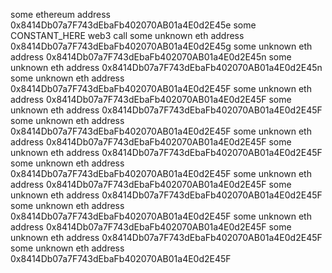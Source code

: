 some ethereum address 0x8414Db07a7F743dEbaFb402070AB01a4E0d2E45e
some CONSTANT_HERE
web3 call
some unknown eth address 0x8414Db07a7F743dEbaFb402070AB01a4E0d2E45g
some unknown eth address 0x8414Db07a7F743dEbaFb402070AB01a4E0d2E45n
some unknown eth address 0x8414Db07a7F743dEbaFb402070AB01a4E0d2E45n
some unknown eth address 0x8414Db07a7F743dEbaFb402070AB01a4E0d2E45F
some unknown eth address 0x8414Db07a7F743dEbaFb402070AB01a4E0d2E45F
some unknown eth address 0x8414Db07a7F743dEbaFb402070AB01a4E0d2E45F
some unknown eth address 0x8414Db07a7F743dEbaFb402070AB01a4E0d2E45F
some unknown eth address 0x8414Db07a7F743dEbaFb402070AB01a4E0d2E45F
some unknown eth address 0x8414Db07a7F743dEbaFb402070AB01a4E0d2E45F
some unknown eth address 0x8414Db07a7F743dEbaFb402070AB01a4E0d2E45F
some unknown eth address 0x8414Db07a7F743dEbaFb402070AB01a4E0d2E45F
some unknown eth address 0x8414Db07a7F743dEbaFb402070AB01a4E0d2E45F
some unknown eth address 0x8414Db07a7F743dEbaFb402070AB01a4E0d2E45F
some unknown eth address 0x8414Db07a7F743dEbaFb402070AB01a4E0d2E45F
some unknown eth address 0x8414Db07a7F743dEbaFb402070AB01a4E0d2E45F
some unknown eth address 0x8414Db07a7F743dEbaFb402070AB01a4E0d2E45F
